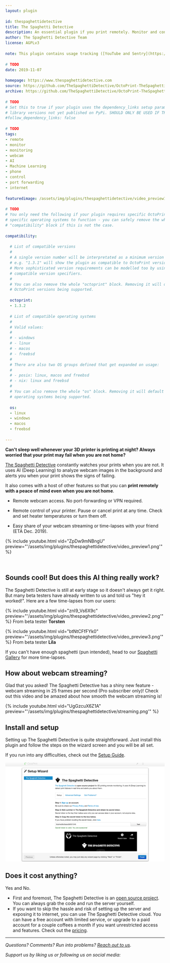 ```yaml
---
layout: plugin

id: thespaghettidetective
title: The Spaghetti Detective
description: An essential plugin if you print remotely. Monitor and control your printer over the internet. No port-forwarding or VPN is needed. Best part? AI-based failure detection!
author: The Spaghetti Detective Team
license: AGPLv3

note: This plugin contains usage tracking ([YouTube and Sentry](https://github.com/OctoPrint/plugins.octoprint.org/issues/438)) that currently cannot be disabled. A version that fixes this is being in the works by the authors.

# TODO
date: 2019-11-07

homepage: https://www.thespaghettidetective.com
source: https://github.com/TheSpaghettiDetective/OctoPrint-TheSpaghettiDetective
archive: https://github.com/TheSpaghettiDetective/OctoPrint-TheSpaghettiDetective/archive/master.zip

# TODO
# Set this to true if your plugin uses the dependency_links setup parameter to include
# library versions not yet published on PyPi. SHOULD ONLY BE USED IF THERE IS NO OTHER OPTION!
#follow_dependency_links: false

# TODO
tags:
- remote
- monitor
- monitoring
- webcam
- AI
- Machine Learning
- phone
- control
- port forwarding
- internet

featuredimage: /assets/img/plugins/thespaghettidetective/video_preview1.png

# TODO
# You only need the following if your plugin requires specific OctoPrint versions or
# specific operating systems to function - you can safely remove the whole
# "compatibility" block if this is not the case.

compatibility:

  # List of compatible versions
  #
  # A single version number will be interpretated as a minimum version requirement,
  # e.g. "1.3.1" will show the plugin as compatible to OctoPrint versions 1.3.1 and up.
  # More sophisticated version requirements can be modelled too by using PEP440
  # compatible version specifiers.
  #
  # You can also remove the whole "octoprint" block. Removing it will default to all
  # OctoPrint versions being supported.

  octoprint:
  - 1.3.2

  # List of compatible operating systems
  #
  # Valid values:
  #
  # - windows
  # - linux
  # - macos
  # - freebsd
  #
  # There are also two OS groups defined that get expanded on usage:
  #
  # - posix: linux, macos and freebsd
  # - nix: linux and freebsd
  #
  # You can also remove the whole "os" block. Removing it will default to all
  # operating systems being supported.

  os:
  - linux
  - windows
  - macos
  - freebsd

---
```


**Can't sleep well whenever your 3D printer is printing at night? Always worried that your print may fail when you are not home?**

[The Spaghetti Detective](https://www.thespaghettidetective.com) constantly watches your prints when you are not. It uses AI (Deep Learning) to analyze webcam images in the background and alerts you when your print shows the signs of failing.

It also comes with a host of other features so that you can **print remotely with a peace of mind even when you are not home**.

* Remote webcam access. No port-forwarding or VPN required.

* Remote control of your printer. Pause or cancel print at any time. Check and set heater temperatures or turn them off.

* Easy share of your webcam streaming or time-lapses with your friend (ETA Dec. 2019).

{% include youtube.html vid="ZpDw9mNBngU" preview="'/assets/img/plugins/thespaghettidetective/video_preview1.png'" %}

<br />

## Sounds cool! But does this AI thing really work?

The Spaghetti Detective is still at early stage so it doesn't always get it right. But many beta testers have already written to us and told us "hey it worked!". Here are a few time-lapses from our users:

{% include youtube.html vid="znI9_Vs6X9c" preview="'/assets/img/plugins/thespaghettidetective/video_preview2.png'" %}
From beta tester **Torsten**

{% include youtube.html vid="btNtCFfFYk0" preview="'/assets/img/plugins/thespaghettidetective/video_preview3.png'" %}
From beta tester **Lila**

If you can't have enough spaghetti (pun intended), head to our [Spaghetti Gallery](https://app.thespaghettidetective.com/publictimelapses/) for more time-lapses.


## How about webcam streaming?

Glad that you asked! The Spaghetti Detective has a shiny new feature - webcam streaming in 25 frames per second (Pro subscriber only)! Check out this video and be amazed about how smooth the webcam streaming is!

{% include youtube.html vid="UgGzcuX6Z1A" preview="'/assets/img/plugins/thespaghettidetective/streaming.png'" %}

## Install and setup

Setting up The Spaghetti Detective is quite straightforward. Just install this plugin and follow the steps on the wizard screen and you will be all set.

If you run into any difficulties, check out the [Setup Guide](https://www.thespaghettidetective.com/docs/octoprint-plugin-setup/).

![wizard](/assets/img/plugins/thespaghettidetective/plugin_wizard.png "The Spaghetti Detective Set up Wizard")

## Does it cost anything?

Yes and No.

* First and foremost, The Spaghetti Detective is an [open source project](https://github.com/TheSpaghettiDetective). You can always grab the code and run the server yourself.
* If you want to skip the hassle and risk of setting up the server and exposing it to internet, you can use The Spaghetti Detective cloud. You can have a free account with limited service, or upgrade to a paid account for a couple coffees a month if you want unrestricted access and features. Check out the [pricing](https://app.thespaghettidetective.com/ent/pricing/).

<hr />

*Questions? Comments? Run into problems? [Reach out to us](mailto:support@thespaghettidetective.com).*

*Support us by liking us or following us on social media:* &nbsp;<a href="https://www.facebook.com/pg/thespaghettidetective/posts/"><i class="fab fa-facebook fa-2x" style="color: rgb(121, 53, 241);"></i></a>&nbsp;<a href="https://www.youtube.com/channel/UCbAJcR6t5lrdZ1JXjPPRjGA/featured?view_as=subscriber"><i class="fab fa-youtube-square fa-2x" style="color: rgb(121, 53, 241);"></i></a>&nbsp;<a href="https://twitter.com/thespaghettispy"><i class="fab fa-twitter-square fa-2x" style="color: rgb(121, 53, 241);"></i></a>
